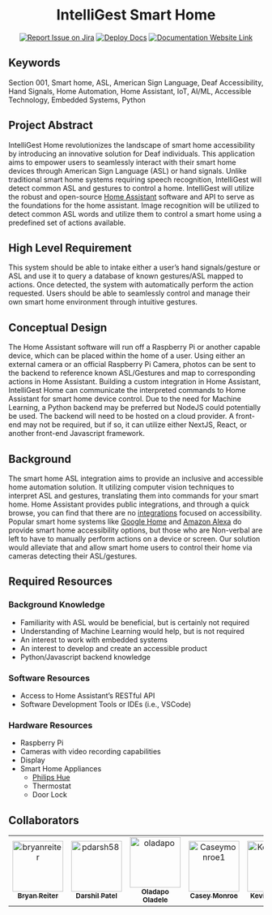 <div align="center">

# IntelliGest Smart Home
[![Report Issue on Jira](https://img.shields.io/badge/Report%20Issues-Jira-0052CC?style=flat&logo=jira-software)](https://temple-cis-projects-in-cs.atlassian.net/jira/software/c/projects/ISH/issues)
[![Deploy Docs](https://github.com/ApplebaumIan/tu-cis-4398-docs-template/actions/workflows/deploy.yml/badge.svg)](https://github.com/ApplebaumIan/tu-cis-4398-docs-template/actions/workflows/deploy.yml)
[![Documentation Website Link](https://img.shields.io/badge/-Documentation%20Website-brightgreen)](https://capstone-projects-2024-spring.github.io/project-intelligest-smart-home/)


</div>


## Keywords

Section 001, Smart home, ASL, American Sign Language, Deaf Accessibility, Hand Signals, Home Automation, Home Assistant, IoT, AI/ML, Accessible Technology, Embedded Systems, Python

## Project Abstract

IntelliGest Home revolutionizes the landscape of smart home accessibility by introducing an innovative solution for Deaf individuals. This application aims to empower users to seamlessly interact with their smart home devices through American Sign Language (ASL) or hand signals. Unlike traditional smart home systems requiring speech recognition, IntelliGest will detect common ASL and gestures to control a home. IntelliGest will utilize the robust and open-source [Home Assistant](https://www.home-assistant.io/)  software and API to serve as the foundations for the home assistant. Image recognition will be utilized to detect common ASL words and utilize them to control a smart home using a predefined set of actions available.

## High Level Requirement

This system should be able to intake either a user’s hand signals/gesture or ASL and use it to query a database of known gestures/ASL mapped to actions. Once detected, the system with automatically perform the action requested. Users should be able to seamlessly control and manage their own smart home environment through intuitive gestures.

## Conceptual Design

The Home Assistant software will run off a Raspberry Pi or another capable device, which can be placed within the home of a user. Using either an external camera or an official Raspberry Pi Camera, photos can be sent to the backend to reference known ASL/Gestures and map to corresponding actions in Home Assistant.
Building a custom integration in Home Assistant, IntelliGest Home can communicate the interpreted commands to Home Assistant for smart home device control.
Due to the need for Machine Learning, a Python backend may be preferred but NodeJS could potentially be used. The backend will need to be hosted on a cloud provider. A front-end may not be required, but if so, it can utilize either NextJS, React, or another front-end Javascript framework.

## Background

The smart home ASL integration aims to provide an inclusive and accessible home automation solution. It utilizing computer vision techniques to interpret ASL and gestures, translating them into commands for your smart home. Home Assistant provides public integrations, and through a quick browse, you can find that there are no [integrations](https://www.home-assistant.io/integrations/) focused on accessibility. Popular smart home systems like [Google Home](https://home.google.com/welcome/) and [Amazon Alexa](https://alexa.amazon.com/) do provide smart home accessibility options, but those who are Non-verbal are left to have to manually perform actions on a device or screen. Our solution would alleviate that and allow smart home users to control their home via cameras detecting their ASL/gestures.

## Required Resources

### Background Knowledge

- Familiarity with ASL would be beneficial, but is certainly not required
- Understanding of Machine Learning would help, but is not required
- An interest to work with embedded systems
- An interest to develop and create an accessible product
- Python/Javascript backend knowledge

### Software Resources

- Access to Home Assistant’s RESTful API
- Software Development Tools or IDEs (i.e., VSCode)

### Hardware Resources

- Raspberry Pi
- Cameras with video recording capabilities
- Display
- Smart Home Appliances
    - [Philips Hue](https://www.amazon.com/dp/B07R2MQ2PY?tag=georiot-us-default-20&th=1&ascsubtag=tomsguide-us-1323340612962130000-20&geniuslink=true)
    - Thermostat
    - Door Lock

## Collaborators

[//]: # ( readme: collaborators -start )
<table>
<tr>
    <td align="center">
        <a href="https://github.com/bryanreiter">
            <img src="https://avatars.githubusercontent.com/u/91745125?v=4" width="100;" alt="bryanreiter"/>
            <br />
            <sub><b>Bryan Reiter</b></sub>
        </a>    
    </td>
    <td align="center">
        <a href="https://github.com/pdarsh58">
            <img src="https://avatars.githubusercontent.com/u/93610569?v=4" width="100;" alt="pdarsh58"/>
            <br />
            <sub><b>Darshil Patel</b></sub>
        </a>
    </td>
     <td align="center">
        <a href="https://github.com/defining-art">
            <img src="https://avatars.githubusercontent.com/u/118932320?v=4" width="100;" alt="oladapo"/>
            <br />
            <sub><b>Oladapo Oladele</b></sub>
        </a>    
    </td>
    <td align="center">
    <a href="https://github.com/Caseymonroe1">
        <img src="https://avatars.githubusercontent.com/u/82054873?v=4" width="100;" alt="Caseymonroe1"/>
        <br />
        <sub><b>Casey Monroe</b></sub>
    </a>
</td>
    <td align="center">
        <a href="https://github.com/KevinXJarema">
            <img src="https://avatars.githubusercontent.com/u/123217322?v=4" width="100;" alt="KevinXJarema"/>
            <br />
            <sub><b>Kevin Jarema</b></sub>
        </a>    
    </td>
    <td align="center">
        <a href="https://github.com/jzcodess">
            <img src="https://avatars.githubusercontent.com/u/123219710?v=4" width="100;" alt="Jiajun Zhou"/>
            <br />
            <sub><b>Jiajun Zhou</b></sub>
        </a>    
    </td>
   </tr>
</table>

[//]: # ( readme: collaborators -end )
